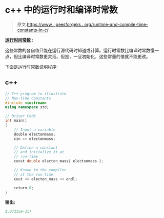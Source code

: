 # c++ 中的运行时和编译时常数

> 原文:[https://www . geesforgeks . org/runtime-and-compile-time-constants-in-c/](https://www.geeksforgeeks.org/runtime-and-compile-time-constants-in-c/)

**<u>运行时间常数</u> :**

这些常数的各自值只能在运行源代码时知道或计算。运行时常数比编译时常数慢一点，但比编译时常数更灵活。但是，一旦初始化，这些常量的值就不能更改。

下面是运行时常数说明程序:

## c++

```cpp
// C++ program to illustrate
// Run-time Constants
#include <iostream>
using namespace std;

// Driver Code
int main()
{
    // Input a variable
    double electonmass;
    cin >> electonmass;

    // Define a constant
    // and initialize it at
    // run-time
    const double electon_mass{ electonmass };

    // Known to the compiler
    // at the run-time
    cout << electon_mass << endl;

    return 0;
}
```

**输出:**

```cpp
2.07335e-317

```